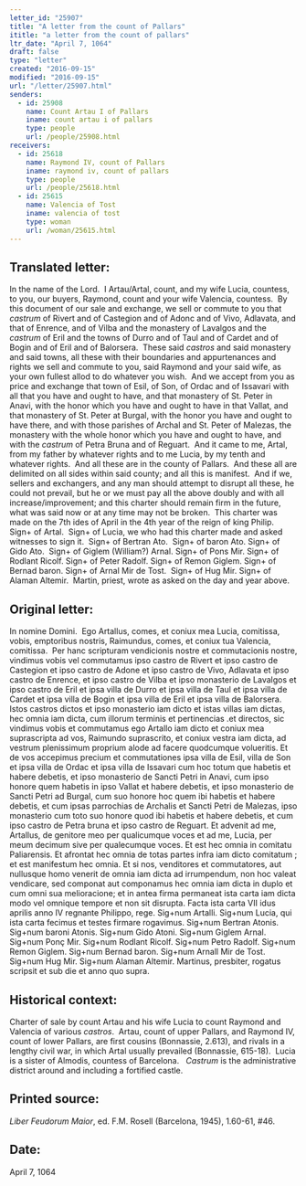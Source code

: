 ```yaml
---
letter_id: "25907"
title: "A letter from the count of Pallars"
ititle: "a letter from the count of pallars"
ltr_date: "April 7, 1064"
draft: false
type: "letter"
created: "2016-09-15"
modified: "2016-09-15"
url: "/letter/25907.html"
senders:
  - id: 25908
    name: Count Artau I of Pallars
    iname: count artau i of pallars
    type: people
    url: /people/25908.html
receivers:
  - id: 25618
    name: Raymond IV, count of Pallars
    iname: raymond iv, count of pallars
    type: people
    url: /people/25618.html
  - id: 25615
    name: Valencia of Tost
    iname: valencia of tost
    type: woman
    url: /woman/25615.html
---
```

<h2> Translated letter:</h2><p>In the name of the Lord.&nbsp; I Artau/Artal, count, and my wife Lucia, countess, to you, our buyers, Raymond, count and your wife Valencia, countess.&nbsp; By this document of our sale and exchange, we sell or commute to you that <i>castrum</i> of Rivert and of Castegion and of Adonc and of Vivo, Adlavata, and that of Enrence, and of Vilba and the monastery of Lavalgos and the <i>castrum</i> of Eril and the towns of Durro and of Taul and of Cardet and of Bogin and of Eril and of Balorsera.&nbsp; These said <i>castros</i> and said monastery and said towns, all these with their boundaries and appurtenances and rights we sell and commute to you, said Raymond and your said wife, as your own fullest allod to do whatever you wish.&nbsp; And we accept from you as price and exchange that town of Esil, of Son, of Ordac and of Issavari with all that you have and ought to have, and that monastery of St. Peter in Anavi, with the honor which you have and ought to have in that Vallat, and that monastery of St. Peter at Burgal, with the honor you have and ought to have there, and with those parishes of Archal and St. Peter of Malezas, the monastery with the whole honor which you have and ought to have, and with the <i>castrum</i> of Petra Bruna and of Reguart.&nbsp; And it came to me, Artal, from my father by whatever rights and to me Lucia, by my tenth and whatever rights.&nbsp; And all these are in the county of Pallars.&nbsp; And these all are delimited on all sides within said county; and all this is manifest.&nbsp; And if we, sellers and exchangers, and any man should attempt to disrupt all these, he could not prevail, but he or we must pay all the above doubly and with all increase/improvement; and this charter should remain firm in the future, what was said now or at any time may not be broken.&nbsp; This charter was made on the 7th ides of April in the 4th year of the reign of king Philip.&nbsp; Sign+ of Artal.&nbsp; Sign+ of Lucia, we who had this charter made and asked witnesses to sign it.&nbsp; Sign+ of Bertran Ato.&nbsp; Sign+ of baron Ato. Sign+ of Gido Ato.&nbsp; Sign+ of Giglem (William?) Arnal. Sign+ of Pons Mir. Sign+ of Rodlant Ricolf. Sign+ of Peter Radolf. Sign+ of Remon Giglem. Sign+ of Bernad baron. Sign+ of Arnal Mir de Tost.&nbsp; Sign+ of Hug Mir. Sign+ of Alaman Altemir.&nbsp; Martin, priest, wrote as asked on the day and year above.</p><h2 class="mt-4"> Original letter:</h2><p>In nomine Domini.&nbsp; Ego Artallus, comes, et coniux mea Lucia, comitissa, vobis, emptoribus nostris, Raimundus, comes, et coniux tua Valencia, comitissa.&nbsp; Per hanc scripturam vendicionis nostre et commutacionis nostre, vindimus vobis vel commutamus ipso castro de Rivert et ipso castro de Castegion et ipso castro de Adone et ipso castro de Vivo, Adlavata et ipso castro de Enrence, et ipso castro de Vilba et ipso monasterio de Lavalgos et ipso castro de Eril et ipsa villa de Durro et ipsa villa de Taul et ipsa villa de Cardet et ipsa villa de Bogin et ipsa villa de Eril et ipsa villa de Balorsera.&nbsp; Istos castros dictos et ipso monasterio iam dicto et istas villas iam dictas, hec omnia iam dicta, cum illorum terminis et pertinencias .et directos, sic vindimus vobis et commutamus ego Artallo iam dicto et coniux mea suprascripta ad vos, Raimundo suprascrito, et coniux vestra iam dicta, ad vestrum plenissimum proprium alode ad facere quodcumque volueritis. Et de vos accepimus precium et commutationes ipsa villa de Esil, villa de Son et ipsa villa de Ordac et ipsa villa de Issavari cum hoc totum que habetis et habere debetis, et ipso monasterio de Sancti Petri in Anavi, cum ipso honore quem habetis in ipso Vallat et habere debetis, et ipso monasterio de Sancti Petri ad Burgal, cum suo honore hoc quem ibi habetis et habere debetis, et cum ipsas parrochias de Archalis et Sancti Petri de Malezas, ipso monasterio cum toto suo honore quod ibi habetis et habere debetis, et cum ipso castro de Petra bruna et ipso castro de Reguart. Et advenit ad me, Artallus, de genitore meo per qualicumque voces et ad me, Lucia, per meum decimum sive per qualecumque voces. Et est hec omnia in comitatu Paliarensis. Et afrontat hec omnia de totas partes infra iam dicto comitatum ; et est manifestum hec omnia. Et si nos, venditores et commutatores, aut nullusque homo venerit de omnia iam dicta ad irrumpendum, non hoc valeat vendicare, sed componat aut componamus hec omnia iam dicta in duplo et cum omni sua melioracione; et in antea firma permaneat ista carta iam dicta modo vel omnique tempore et non sit disrupta. Facta ista carta VII idus aprilis anno IV regnante Philippo, rege. Sig+num Artalli. Sig+num Lucia, qui ista carta fecimus et testes firmare rogavimus. Sig+num Bertran Atonis. Sig+num baroni Atonis. Sig+num Gido Atoni. Sig+num Giglem Arnal. Sig+num Ponç Mir. Sig+num Rodlant Ricolf. Sig+num Petro Radolf. Sig+num Remon Giglem. Sig+num Bernad baron. Sig+num Arnall Mir de Tost. Sig+num Hug Mir. Sig+num Alaman Altemir. Martinus, presbiter, rogatus scripsit et sub die et anno quo supra.</p><h2 class="mt-4"> Historical context:</h2><p>Charter of sale by count Artau and his wife Lucia to count Raymond and Valencia of various <i>castros</i>.&nbsp; Artau, count of upper Pallars, and Raymond IV, count of lower Pallars, are first cousins (Bonnassie, 2.613), and rivals in a lengthy civil war, in which Artal usually prevailed (Bonnassie, 615-18). &nbsp;Lucia is a sister of Almodis, countess of Barcelona. &nbsp;&nbsp;<i>Castrum</i> is the administrative district around and including a fortified castle.&nbsp;&nbsp;</p><h2 class="mt-4"> Printed source:</h2><p><i>Liber Feudorum Maior</i>, ed. F.M. Rosell (Barcelona, 1945), 1.60-61, #46.&nbsp;&nbsp;</p><h2 class="mt-4"> Date:</h2>April 7, 1064